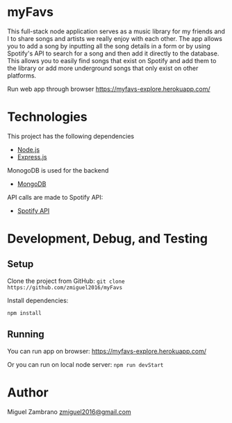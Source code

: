# myFavs

This full-stack node application serves as a music library for my friends and I to share songs and artists we really enjoy with each other. The app allows you to add a song by inputting all the song details in a form or by using Spotify's API to search for a song and then add it directly to the database. This allows you to easily find songs that exist on Spotify and add them to the library or add more underground songs that only exist on other platforms.

Run web app through browser https://myfavs-explore.herokuapp.com/

# Technologies
This project has the following dependencies
* [Node.js](https://nodejs.org/en/)
* [Express.js](https://expressjs.com/)

MonogoDB is used for the backend
* [MongoDB](https://www.mongodb.com/)

API calls are made to Spotify API:
* [Spotify API](https://developer.spotify.com/)


# Development, Debug, and Testing
## Setup

Clone the project from GitHub:
`git clone https://github.com/zmiguel2016/myFavs`

Install dependencies:

`npm install`

## Running
You can run app on browser:
https://myfavs-explore.herokuapp.com/

Or you can run on local node server:
`npm run devStart`

# Author

Miguel Zambrano [zmiguel2016@gmail.com](mailto:zmiguel2016@gmail.com)
